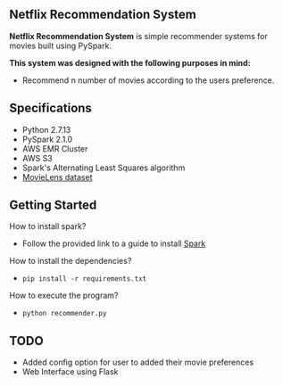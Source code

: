 ## Netflix Recommendation System

**Netflix Recommendation System** is simple recommender systems for movies built using PySpark.

**This system was designed with the following purposes in mind:**

- Recommend n number of movies according to the users preference.

## Specifications

- Python 2.7.13
- PySpark 2.1.0
- AWS EMR Cluster
- AWS S3
- Spark's Alternating Least Squares algorithm
- [MovieLens dataset](https://grouplens.org/datasets/movielens/)


## Getting Started

How to install spark?

- Follow the provided link to a guide to install [Spark](https://github.com/KristianHolsheimer/pyspark-setup-guide)

How to install the dependencies?

- ``` pip install -r requirements.txt ```

How to execute the program?

- ```python recommender.py```

## TODO

- Added config option for user to added their movie preferences
- Web Interface using Flask
